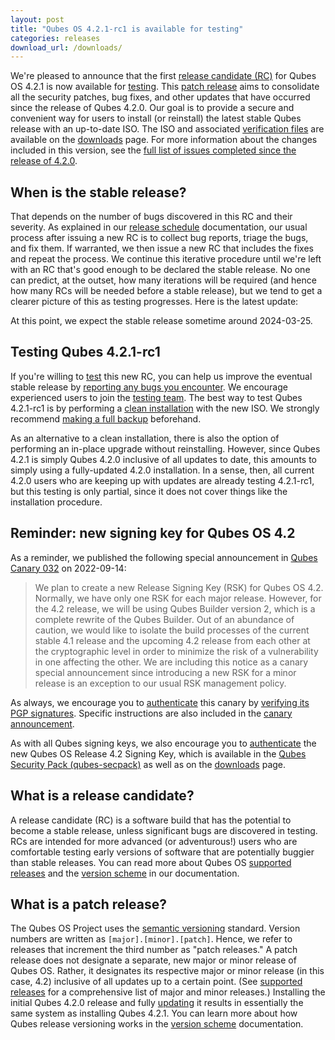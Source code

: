 ```yaml
---
layout: post
title: "Qubes OS 4.2.1-rc1 is available for testing"
categories: releases
download_url: /downloads/
---
```


We're pleased to announce that the first [release candidate (RC)](#what-is-a-release-candidate) for Qubes OS 4.2.1 is now available for [testing](/doc/testing/). This [patch release](#what-is-a-patch-release) aims to consolidate all the security patches, bug fixes, and other updates that have occurred since the release of Qubes 4.2.0. Our goal is to provide a secure and convenient way for users to install (or reinstall) the latest stable Qubes release with an up-to-date ISO. The ISO and associated [verification files](/security/verifying-signatures/) are available on the [downloads](/downloads/) page. For more information about the changes included in this version, see the [full list of issues completed since the release of 4.2.0](https://github.com/QubesOS/qubes-issues/issues?q=is%3Aissue+is%3Aclosed+reason%3Acompleted+closed%3A2023-12-18..2024-03-14+-label%3A%22R%3A+cannot+reproduce%22+-label%3A%22R%3A+declined%22+-label%3A%22R%3A+duplicate%22+-label%3A%22R%3A+not+applicable%22+-label%3A%22R%3A+self-closed%22+-label%3A%22R%3A+upstream+issue%22+).

## When is the stable release?

That depends on the number of bugs discovered in this RC and their severity. As explained in our [release schedule](/doc/version-scheme/#release-schedule) documentation, our usual process after issuing a new RC is to collect bug reports, triage the bugs, and fix them. If warranted, we then issue a new RC that includes the fixes and repeat the process. We continue this iterative procedure until we're left with an RC that's good enough to be declared the stable release. No one can predict, at the outset, how many iterations will be required (and hence how many RCs will be needed before a stable release), but we tend to get a clearer picture of this as testing progresses. Here is the latest update:

At this point, we expect the stable release sometime around 2024-03-25.

## Testing Qubes 4.2.1-rc1

If you're willing to [test](/doc/testing/) this new RC, you can help us improve the eventual stable release by [reporting any bugs you encounter](/doc/issue-tracking/). We encourage experienced users to join the [testing team](https://forum.qubes-os.org/t/joining-the-testing-team/5190). The best way to test Qubes 4.2.1-rc1 is by performing a [clean installation](/doc/installation-guide/) with the new ISO. We strongly recommend [making a full backup](/doc/how-to-back-up-restore-and-migrate/) beforehand.

As an alternative to a clean installation, there is also the option of performing an in-place upgrade without reinstalling. However, since Qubes 4.2.1 is simply Qubes 4.2.0 inclusive of all updates to date, this amounts to simply using a fully-updated 4.2.0 installation. In a sense, then, all current 4.2.0 users who are keeping up with updates are already testing 4.2.1-rc1, but this testing is only partial, since it does not cover things like the installation procedure. 

## Reminder: new signing key for Qubes OS 4.2

As a reminder, we published the following special announcement in [Qubes Canary 032](/news/2022/09/14/canary-032/) on 2022-09-14:

> We plan to create a new Release Signing Key (RSK) for Qubes OS 4.2. Normally, we have only one RSK for each major release. However, for the 4.2 release, we will be using Qubes Builder version 2, which is a complete rewrite of the Qubes Builder. Out of an abundance of caution, we would like to isolate the build processes of the current stable 4.1 release and the upcoming 4.2 release from each other at the cryptographic level in order to minimize the risk of a vulnerability in one affecting the other. We are including this notice as a canary special announcement since introducing a new RSK for a minor release is an exception to our usual RSK management policy.

As always, we encourage you to [authenticate](/security/pack/#how-to-obtain-and-authenticate) this canary by [verifying its PGP signatures](/security/verifying-signatures/). Specific instructions are also included in the [canary announcement](/news/2022/09/14/canary-032/).

As with all Qubes signing keys, we also encourage you to [authenticate](/security/verifying-signatures/#how-to-import-and-authenticate-release-signing-keys) the new Qubes OS Release 4.2 Signing Key, which is available in the [Qubes Security Pack (qubes-secpack)](/security/pack/) as well as on the [downloads](/downloads/) page.

## What is a release candidate?

A release candidate (RC) is a software build that has the potential to become a stable release, unless significant bugs are discovered in testing. RCs are intended for more advanced (or adventurous!) users who are comfortable testing early versions of software that are potentially buggier than stable releases. You can read more about Qubes OS [supported releases](/doc/supported-releases/) and the [version scheme](/doc/version-scheme/) in our documentation.

## What is a patch release?

The Qubes OS Project uses the [semantic versioning](https://semver.org/) standard. Version numbers are written as `[major].[minor].[patch]`. Hence, we refer to releases that increment the third number as "patch releases." A patch release does not designate a separate, new major or minor release of Qubes OS. Rather, it designates its respective major or minor release (in this case, 4.2) inclusive of all updates up to a certain point. (See [supported releases](/doc/supported-releases/) for a comprehensive list of major and minor releases.) Installing the initial Qubes 4.2.0 release and fully [updating](/doc/how-to-update/) it results in essentially the same system as installing Qubes 4.2.1. You can learn more about how Qubes release versioning works in the [version scheme](/doc/version-scheme/) documentation.
